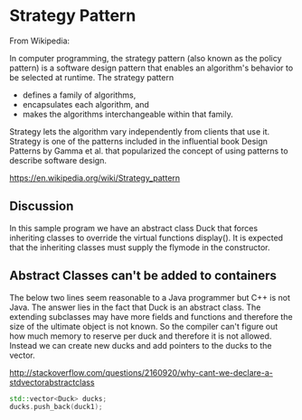 # Strategy Pattern

From Wikipedia:

In computer programming, the strategy pattern (also known as the policy pattern) is a software design pattern that enables an algorithm's behavior to be selected at runtime. The strategy pattern

* defines a family of algorithms,
* encapsulates each algorithm, and
* makes the algorithms interchangeable within that family.

Strategy lets the algorithm vary independently from clients that use it. Strategy is one of the patterns included in the influential book Design Patterns by Gamma et al. that popularized the concept of using patterns to describe software design.

<https://en.wikipedia.org/wiki/Strategy_pattern>


## Discussion

In this sample program we have an abstract class Duck that forces inheriting classes
to override the virtual functions display(). It is expected that the inheriting classes
must supply the flymode in the constructor.


## Abstract Classes can't be added to containers

The below two lines seem reasonable to a Java programmer
but C++ is not Java. The answer lies in the fact that Duck
is an abstract class. The extending subclasses may have more
fields and functions and therefore the size of the ultimate
object is not known. So the compiler can't figure out how 
much memory to reserve per duck and therefore it is not allowed.
Instead we can create new ducks and add pointers to the ducks to
the vector.

<http://stackoverflow.com/questions/2160920/why-cant-we-declare-a-stdvectorabstractclass>

```c++
std::vector<Duck> ducks;
ducks.push_back(duck1);
```


